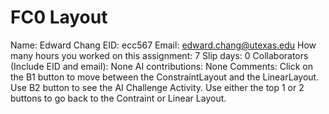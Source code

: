 # FC0 Layout

Name:  Edward Chang
EID:  ecc567
Email:  edward.chang@utexas.edu
How many hours you worked on this assignment:  7
Slip days:  0
Collaborators (Include EID and email):  None
AI contributions:  None
Comments:  Click on the B1 button to move between the ConstraintLayout and the LinearLayout.  Use B2 button to see the AI Challenge Activity.  Use either the top 1 or 2 buttons to go back to the Contraint or Linear Layout.
